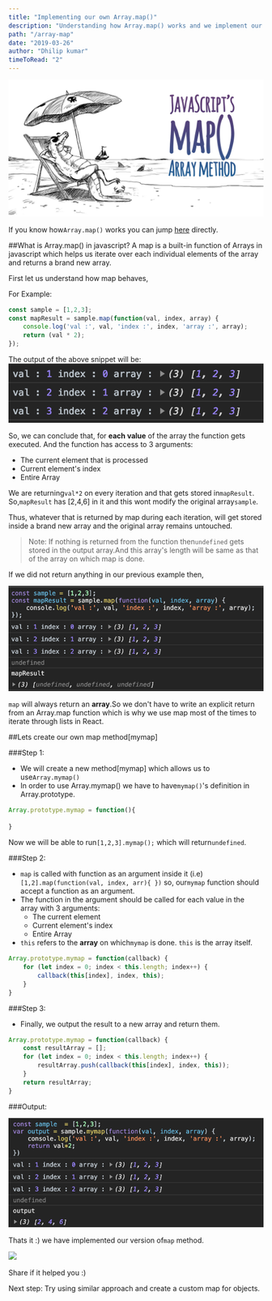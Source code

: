 ```yaml
---
title: "Implementing our own Array.map()"
description: "Understanding how Array.map() works and we implement our version of map"
path: "/array-map"
date: "2019-03-26"
author: "Dhilip kumar"
timeToRead: "2"
---
```

<img src="./cover_6.png">
<br/>

If you know how`Array.map()` works you can jump [here](#map_implementation) directly.

##What is Array.map() in javascript?
    A map is a built-in function of Arrays in javascript which helps us iterate over each individual elements of the array and returns a brand new array.


First let us understand how map behaves,

For Example:
``` js
const sample = [1,2,3];
const mapResult = sample.map(function(val, index, array) {
    console.log('val :', val, 'index :', index, 'array :', array);
    return (val * 2);
});
```
The output of the above snippet will be:
![](map1.png)


So, we can conclude that, for **each value** of the array the function gets executed. And the function has access to 3 arguments:
* The current element that is processed
* Current element's index
* Entire Array

We are returning`val*2` on every iteration and that gets stored in`mapResult`.
So,`mapResult` has [2,4,6] in it and this wont modify the original array`sample`.

Thus, whatever that is returned by map during each iteration, will get stored inside a brand new array and the original array remains untouched.

> Note: If nothing is returned from the function then`undefined` gets stored in the output array.And this array's length will be same as that of the array on which map is done.

If we did not return anything in our previous example then,

![](map2.png)

`map` will always return an **array**.So we don't have to write an explicit return from an Array.map function which is why we use map most of the times to iterate through lists in React.

##<a name="map_implementation"></a>Lets create our own map method[mymap]

###Step 1:
* We will create a new method[mymap] which allows us to use`Array.mymap()`
* In order to use Array.mymap() we have to have`mymap()`'s definition in Array.prototype.

``` js
Array.prototype.mymap = function(){

}
```
Now we will be able to run`[1,2,3].mymap();` which will return`undefined`.

###Step 2:
* `map` is called with function as an argument inside it (i.e) `[1,2].map(function(val, index, arr){ })` so, our`mymap` function should accept a function as an argument.
* The function in the argument should be called for each value in the array with 3 arguments:
    * The current element
    * Current element's index
    * Entire Array
* `this` refers to the **array** on which`mymap` is done. `this` is the array itself.

``` js
Array.prototype.mymap = function(callback) {
    for (let index = 0; index < this.length; index++) {
        callback(this[index], index, this);
    }
}
```
###Step 3:
* Finally, we output the result to a new array and return them.

``` js
Array.prototype.mymap = function(callback) {
    const resultArray = [];
    for (let index = 0; index < this.length; index++) {
        resultArray.push(callback(this[index], index, this));
    }
    return resultArray;
}
```
###Output:

![](map3.png)

Thats it :) we have implemented our version of`map` method.

![](https://media.giphy.com/media/2HMUYBYrhg4Gk/giphy.gif)

Share if it helped you :)

Next step: Try using similar approach and create a custom map for objects.
